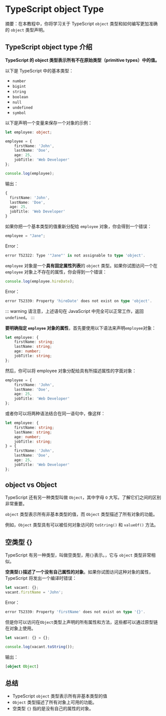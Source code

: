 # TypeScript object Type

摘要：在本教程中，你将学习关于 TypeScript `object` 类型和如何编写更加准确的 `object` 类型声明。

## TypeScript object type 介绍

**TypeScript 的 object 类型表示所有不在原始类型（primitive types）中的值。**

以下是 TypeScript 中的基本类型：

- `number`
- `bigint`
- `string`
- `boolean`
- `null`
- `undefined`
- `symbol`

以下是声明一个变量来保存一个对象的示例：

```ts
let employee: object;

employee = {
    firstName: 'John',
    lastName: 'Doe',
    age: 25,
    jobTitle: 'Web Developer'
};

console.log(employee);
```

输出：

```ts
{
  firstName: 'John',       
  lastName: 'Doe',
  age: 25,
  jobTitle: 'Web Developer'
}
```

如果你把一个基本类型的值重新分配给 `employee` 对象，你会得到一个错误：

```ts
employee = "Jane";
```

Error：

```ts
error TS2322: Type '"Jane"' is not assignable to type 'object'.
```

`employee` 对象是一个**具有固定属性列表**的 `object` 类型。如果你试图访问一个在 `employee` 对象上不存在的属性，你会得到一个错误：

```ts
console.log(employee.hireDate);
```

Error：

```ts
error TS2339: Property 'hireDate' does not exist on type 'object'.
```


::: warning
请注意，上述语句在 JavaScript 中完全可以正常工作，返回 `undefined`。
:::

**要明确指定 `employee` 对象的属性**，首先要使用以下语法来声明`employee`对象：

```ts
let employee: {
    firstName: string;
    lastName: string;
    age: number;
    jobTitle: string;
};
```

然后，你可以将 employee 对象分配给具有所描述属性的字面对象：

```ts
employee = {
    firstName: 'John',
    lastName: 'Doe',
    age: 25,
    jobTitle: 'Web Developer'
};
```

或者你可以将两种语法结合在同一语句中，像这样：

```ts
let employee: {
    firstName: string;
    lastName: string;
    age: number;
    jobTitle: string;
} = {
    firstName: 'John',
    lastName: 'Doe',
    age: 25,
    jobTitle: 'Web Developer'
};
```

## object vs Object

TypeScript 还有另一种类型叫做 `Object`，其中字母 `O` 大写。了解它们之间的区别非常重要。

`object` 类型表示所有非基本类型的值，而 `Object` 类型描述了所有对象的功能。

例如，`Object` 类型具有可以被任何对象访问的 `toString()` 和 `valueOf()` 方法。

## 空类型 {}

TypeScript 有另一种类型，叫做空类型，用`{}`表示。，它与 `object` 类型非常相似。

**空类型`{}`描述了一个没有自己属性的对象**。如果你试图访问这种对象的属性，TypeScript 将发出一个编译时错误：

```ts
let vacant: {};
vacant.firstName = 'John';
```

Error：

```ts
error TS2339: Property 'firstName' does not exist on type '{}'.
```

但是你可以访问在`Object`类型上声明的所有属性和方法，这些都可以通过原型链在对象上使用。

```ts
let vacant: {} = {};

console.log(vacant.toString());
```

输出：

```ts
[object Object]
```


## 总结

- TypeScript `object` 类型表示所有非基本类型的值
- `Object` 类型描述了所有对象上可用的功能。
- 空类型 `{}` 指的是没有自己的属性的对象。
